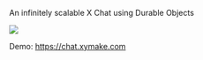 An infinitely scalable X Chat using Durable Objects

[![](https://b.lmpify.com/Implementation)](https://lmpify.com/httpsuuithubcom-m69t8m0)

Demo: https://chat.xymake.com